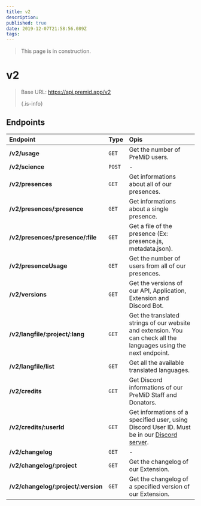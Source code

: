 ```yaml
---
title: v2
description:
published: true
date: 2019-12-07T21:58:56.089Z
tags:
---
```


> This page is in construction.

# v2

> Base URL: https://api.premid.app/v2 
> 
> {.is-info}


## Endpoints

<table>
  <thead>
    <tr>
      <th style="text-align:left">Endpoint</th>
      <th style="text-align:left">Type</th>
      <th style="text-align:left">Opis</th>
    </tr>
  </thead>
  <tbody>
    <tr>
      <td style="text-align:left"><b>/v2/usage</b>
      </td>
      <td style="text-align:left"><code>GET</code></td>
      <td style="text-align:left">Get the number of PreMiD users.</td>
    </tr>
    <tr>
      <td style="text-align:left"><b>/v2/science</b>
      </td>
      <td style="text-align:left"><code>POST</code></td>
      <td style="text-align:left">-</td>
    </tr>
    <tr>
      <td style="text-align:left"><b>/v2/presences</b>
      </td>
      <td style="text-align:left"><code>GET</code></td>
      <td style="text-align:left">Get informations about all of our presences.</td>
    </tr>
    <tr>
      <td style="text-align:left"><b>/v2/presences/:presence</b>
      </td>
      <td style="text-align:left"><code>GET</code></td>
      <td style="text-align:left">Get informations about a single presence.</td>
    </tr>
    <tr>
      <td style="text-align:left"><b>/v2/presences/:presence/:file</b>
      </td>
      <td style="text-align:left"><code>GET</code></td>
      <td style="text-align:left">Get a file of the presence (Ex: presence.js, metadata.json).</td>
    </tr>
    <tr>
      <td style="text-align:left"><b>/v2/presenceUsage</b>
      </td>
      <td style="text-align:left"><code>GET</code></td>
      <td style="text-align:left">Get the number of users from all of our presences.</td>
    </tr>
    <tr>
      <td style="text-align:left"><b>/v2/versions</b>
      </td>
      <td style="text-align:left"><code>GET</code></td>
      <td style="text-align:left">Get the versions of our API, Application, Extension and Discord Bot.</td>
    </tr>
    <tr>
      <td style="text-align:left"><b>/v2/langfile/:project/:lang</b>
      </td>
      <td style="text-align:left"><code>GET</code></td>
      <td style="text-align:left">Get the translated strings of our website and extension. You can check all the languages using the next endpoint.</td>
    </tr>
    <tr>
      <td style="text-align:left"><b>/v2/langfile/list</b>
      </td>
      <td style="text-align:left"><code>GET</code></td>
      <td style="text-align:left">Get all the available translated languages.</td>
    </tr>
    <tr>
      <td style="text-align:left"><b>/v2/credits</b>
      </td>
      <td style="text-align:left"><code>GET</code></td>
      <td style="text-align:left">Get Discord informations of our PreMiD Staff and Donators.</td>
    </tr>
    <tr>
      <td style="text-align:left"><b>/v2/credits/:userId</b>
      </td>
      <td style="text-align:left"><code>GET</code></td>
      <td style="text-align:left">Get informations of a specified user, using Discord User ID. Must be in our <a href="https://discord.gg/premid">Discord server</a>.</td>
    </tr>
    <tr>
      <td style="text-align:left"><b>/v2/changelog</b>
      </td>
      <td style="text-align:left"><code>GET</code></td>
      <td style="text-align:left">-</td>
    </tr>
    <tr>
      <td style="text-align:left"><b>/v2/changelog/:project</b>
      </td>
      <td style="text-align:left"><code>GET</code></td>
      <td style="text-align:left">Get the changelog of our Extension.</td>
    </tr>
    <tr>
      <td style="text-align:left"><b>/v2/changelog/:project/:version</b>
      </td>
      <td style="text-align:left"><code>GET</code></td>
      <td style="text-align:left">Get the changelog of a specified version of our Extension.</td>
    </tr>
  </tbody>
</table>

